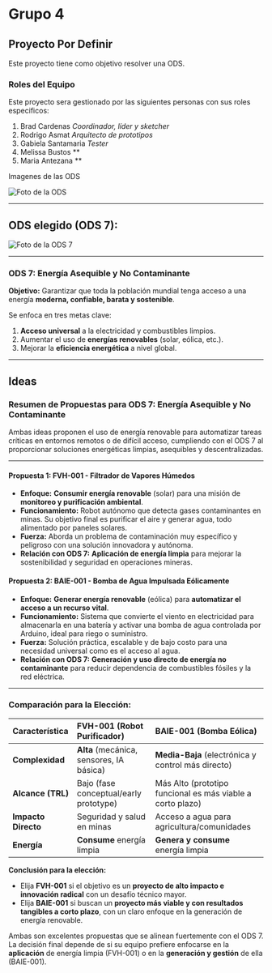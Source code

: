 # Grupo 4
## Proyecto Por Definir
Este proyecto tiene como objetivo resolver una ODS.
### Roles del Equipo
Este proyecto sera gestionado por las siguientes personas con sus roles especificos:
1.  Brad Cardenas *Coordinador, líder y sketcher*
2.  Rodrigo Asmat *Arquitecto de prototipos*
3.  Gabiela Santamaria *Tester*
4.  Melissa Bustos **
5.  Maria Antezana **

Imagenes de las ODS

![Foto de la ODS](https://search-drive.com/wp-content/uploads/2021/12/ODS-ci%CC%81rculo-1024x727-1.png)  

---
## ODS elegido (ODS 7):

![Foto de la ODS 7](https://www.ormazabal.com/wp-content/uploads/2023/09/Post-ODS-7-1-2.jpg)  

---


### **ODS 7: Energía Asequible y No Contaminante**

**Objetivo:** Garantizar que toda la población mundial tenga acceso a una energía **moderna, confiable, barata y sostenible**.

Se enfoca en tres metas clave:
1.  **Acceso universal** a la electricidad y combustibles limpios.
2.  Aumentar el uso de **energías renovables** (solar, eólica, etc.).
3.  Mejorar la **eficiencia energética** a nivel global.

---
## Ideas

### **Resumen de Propuestas para ODS 7: Energía Asequible y No Contaminante**

Ambas ideas proponen el uso de energía renovable para automatizar tareas críticas en entornos remotos o de difícil acceso, cumpliendo con el ODS 7 al proporcionar soluciones energéticas limpias, asequibles y descentralizadas.

---

#### **Propuesta 1: FVH-001 - Filtrador de Vapores Húmedos**
*   **Enfoque:** **Consumir energía renovable** (solar) para una misión de **monitoreo y purificación ambiental**.
*   **Funcionamiento:** Robot autónomo que detecta gases contaminantes en minas. Su objetivo final es purificar el aire y generar agua, todo alimentado por paneles solares.
*   **Fuerza:** Aborda un problema de contaminación muy específico y peligroso con una solución innovadora y autónoma.
*   **Relación con ODS 7:** **Aplicación de energía limpia** para mejorar la sostenibilidad y seguridad en operaciones mineras.

#### **Propuesta 2: BAIE-001 - Bomba de Agua Impulsada Eólicamente**
*   **Enfoque:** **Generar energía renovable** (eólica) para **automatizar el acceso a un recurso vital**.
*   **Funcionamiento:** Sistema que convierte el viento en electricidad para almacenarla en una batería y activar una bomba de agua controlada por Arduino, ideal para riego o suministro.
*   **Fuerza:** Solución práctica, escalable y de bajo costo para una necesidad universal como es el acceso al agua.
*   **Relación con ODS 7:** **Generación y uso directo de energía no contaminante** para reducir dependencia de combustibles fósiles y la red eléctrica.

---

### **Comparación para la Elección:**

| Característica | **FVH-001 (Robot Purificador)** | **BAIE-001 (Bomba Eólica)** |
| :--- | :--- | :--- |
| **Complexidad** | **Alta** (mecánica, sensores, IA básica) | **Media-Baja** (electrónica y control más directo) |
| **Alcance (TRL)** | Bajo (fase conceptual/early prototype) | Más Alto (prototipo funcional es más viable a corto plazo) |
| **Impacto Directo** | Seguridad y salud en minas | Acceso a agua para agricultura/comunidades |
| **Energía** | **Consume** energía limpia | **Genera y consume** energía limpia |

**Conclusión para la elección:**
*   Elija **FVH-001** si el objetivo es un **proyecto de alto impacto e innovación radical** con un desafío técnico mayor.
*   Elija **BAIE-001** si buscan un **proyecto más viable y con resultados tangibles a corto plazo**, con un claro enfoque en la generación de energía renovable.

Ambas son excelentes propuestas que se alinean fuertemente con el ODS 7. La decisión final depende de si su equipo prefiere enfocarse en la **aplicación** de energía limpia (FVH-001) o en la **generación y gestión** de ella (BAIE-001).
